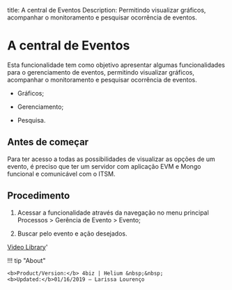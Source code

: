 title: A central de Eventos
Description: Permitindo visualizar gráficos, acompanhar o monitoramento e pesquisar ocorrência de eventos.
# A central de Eventos

Esta funcionalidade tem como objetivo apresentar algumas funcionalidades para o gerenciamento de eventos, permitindo visualizar gráficos, acompanhar o monitoramento e pesquisar ocorrência de eventos.

 -   Gráficos;

 -   Gerenciamento;

 -   Pesquisa.


Antes de começar
--------------------

Para ter acesso a todas as possibilidades de visualizar as opções de um evento,
é preciso que ter um servidor com aplicação EVM e Mongo funcional e comunicável
com o ITSM.

Procedimento
----------------

1.  Acessar a funcionalidade através da navegação no menu principal Processos \>
    Gerência de Evento \> Evento;

2.  Buscar pelo evento e ação desejados.

<i class='fa fa-youtube-play  fa-2x' style='color:#97ce17;vertical-align: middle;'> </i> [Video Library](https://www.youtube.com/playlist?list=PLB5qK2uzf2RNrFw2L_38FJbcLKv44S4fs)'

!!! tip "About"

    <b>Product/Version:</b> 4biz | Helium &nbsp;&nbsp;
    <b>Updated:</b>01/16/2019 – Larissa Lourenço
